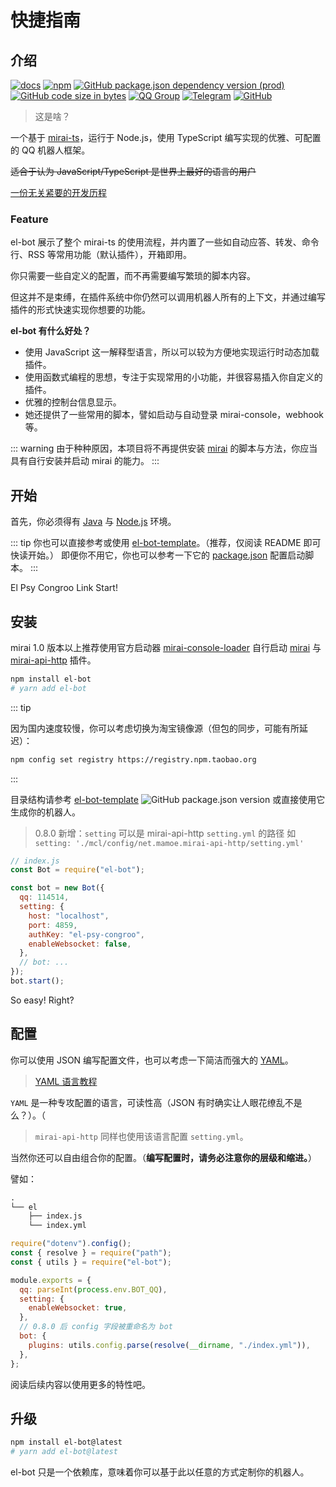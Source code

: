# 快捷指南

## 介绍

[![docs](https://github.com/ElpsyCN/el-bot-docs/workflows/docs/badge.svg)](https://docs.bot.elpsy.cn/)
[![npm](https://img.shields.io/npm/v/el-bot?logo=npm)](https://www.npmjs.com/package/el-bot)
[![GitHub package.json dependency version (prod)](https://img.shields.io/github/package-json/dependency-version/YunYouJun/el-bot/mirai-ts?logo=typescript)](https://github.com/YunYouJun/mirai-ts)
[![GitHub code size in bytes](https://img.shields.io/github/languages/code-size/ElpsyCN/el-bot)](https://github.com/ElpsyCN/el-bot)
[![QQ Group](https://img.shields.io/badge/QQ%20Group-707408530-12B7F5?logo=tencent-qq)](https://shang.qq.com/wpa/qunwpa?idkey=5b0eef3e3256ce23981f3b0aa2457175c66ca9194efd266fd0e9a7dbe43ed653)
[![Telegram](https://img.shields.io/badge/Telegram-elpsy__cn-blue?logo=telegram)](https://t.me/elpsy_cn)
[![GitHub](https://img.shields.io/github/license/YunYouJun/el-bot)](https://github.com/YunYouJun/el-bot/blob/master/LICENSE)

> 这是啥？

一个基于 [mirai-ts](https://github.com/YunYouJun/mirai-ts)，运行于 Node.js，使用 TypeScript 编写实现的优雅、可配置的 QQ 机器人框架。

~~适合于认为 JavaScript/TypeScript 是世界上最好的语言的用户~~

[一份无关紧要的开发历程](https://www.yunyoujun.cn/note/make-el-bot/)

### Feature

el-bot 展示了整个 mirai-ts 的使用流程，并内置了一些如自动应答、转发、命令行、RSS 等常用功能（默认插件），开箱即用。

你只需要一些自定义的配置，而不再需要编写繁琐的脚本内容。

但这并不是束缚，在插件系统中你仍然可以调用机器人所有的上下文，并通过编写插件的形式快速实现你想要的功能。

**el-bot 有什么好处？**

- 使用 JavaScript 这一解释型语言，所以可以较为方便地实现运行时动态加载插件。
- 使用函数式编程的思想，专注于实现常用的小功能，并很容易插入你自定义的插件。
- 优雅的控制台信息显示。
- 她还提供了一些常用的脚本，譬如启动与自动登录 mirai-console，webhook 等。

::: warning
由于种种原因，本项目将不再提供安装 [mirai](https://github.com/mamoe/mirai) 的脚本与方法，你应当具有自行安装并启动 mirai 的能力。
:::

## 开始

首先，你必须得有 [Java](https://www.java.com/zh_CN/) 与 [Node.js](https://nodejs.org/zh-cn/download/) 环境。

::: tip
你也可以直接参考或使用 [el-bot-template](https://github.com/ElpsyCN/el-bot-template)。（推荐，仅阅读 README 即可快读开始。）
即便你不用它，你也可以参考一下它的 [package.json](https://github.com/ElpsyCN/el-bot-template/blob/master/package.json) 配置启动脚本。
:::

<chat-panel title="聊天记录">
  <chat-message :id="910426929" nickname="云游君" >El Psy Congroo</chat-message>
  <chat-message :id="712727945" nickname="小云" >Link Start!</chat-message>
</chat-panel>

## 安装

mirai 1.0 版本以上推荐使用官方启动器 [mirai-console-loader](https://github.com/iTXTech/mirai-console-loader) 自行启动 [mirai](https://github.com/mamoe/mirai) 与 [mirai-api-http](https://github.com/mamoe/mirai-api-http) 插件。

```sh
npm install el-bot
# yarn add el-bot
```

::: tip

因为国内速度较慢，你可以考虑切换为淘宝镜像源（但包的同步，可能有所延迟）：

```sh
npm config set registry https://registry.npm.taobao.org
```

:::

目录结构请参考 [el-bot-template](https://github.com/ElpsyCN/el-bot-template) ![GitHub package.json version](https://img.shields.io/github/package-json/v/elpsycn/el-bot-template) 或直接使用它生成你的机器人。

> 0.8.0 新增：`setting` 可以是 mirai-api-http `setting.yml` 的路径
> 如 `setting: './mcl/config/net.mamoe.mirai-api-http/setting.yml'`

```js
// index.js
const Bot = require("el-bot");

const bot = new Bot({
  qq: 114514,
  setting: {
    host: "localhost",
    port: 4859,
    authKey: "el-psy-congroo",
    enableWebsocket: false,
  },
  // bot: ...
});
bot.start();
```

So easy! Right?

## 配置

你可以使用 JSON 编写配置文件，也可以考虑一下简洁而强大的 [YAML](https://baike.baidu.com/item/YAML/1067697)。

> [YAML 语言教程](https://www.ruanyifeng.com/blog/2016/07/yaml.html)

`YAML` 是一种专攻配置的语言，可读性高（JSON 有时确实让人眼花缭乱不是么？）。（

> `mirai-api-http` 同样也使用该语言配置 `setting.yml`。

当然你还可以自由组合你的配置。（**编写配置时，请务必注意你的层级和缩进。**）

譬如：

```txt
.
└── el
    ├── index.js
    └── index.yml
```

```js
require("dotenv").config();
const { resolve } = require("path");
const { utils } = require("el-bot");

module.exports = {
  qq: parseInt(process.env.BOT_QQ),
  setting: {
    enableWebsocket: true,
  },
  // 0.8.0 后 config 字段被重命名为 bot
  bot: {
    plugins: utils.config.parse(resolve(__dirname, "./index.yml")),
  },
};
```

阅读后续内容以使用更多的特性吧。

## 升级

```sh
npm install el-bot@latest
# yarn add el-bot@latest
```

el-bot 只是一个依赖库，意味着你可以基于此以任意的方式定制你的机器人。
